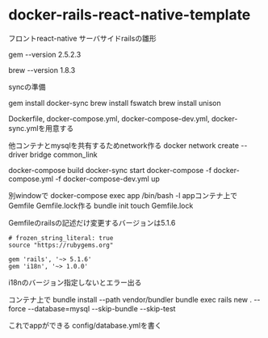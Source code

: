 # docker-rails-react-native-template
フロントreact-native サーバサイドrailsの雛形


gem --version
2.5.2.3

brew --version
1.8.3

syncの準備

gem install docker-sync
brew install fswatch
brew install unison

Dockerfile, docker-compose.yml, docker-compose-dev.yml, docker-sync.ymlを用意する

他コンテナとmysqlを共有するためnetwork作る
docker network create --driver bridge common_link

docker-compose build
docker-sync start
docker-compose -f docker-compose.yml -f docker-compose-dev.yml up

別windowで
docker-compose exec app /bin/bash -l
appコンテナ上で
Gemfile Gemfile.lock作る
bundle init
touch Gemfile.lock

Gemfileのrailsの記述だけ変更するバージョンは5.1.6
```
# frozen_string_literal: true
source "https://rubygems.org"

gem 'rails', '~> 5.1.6'
gem 'i18n', '~> 1.0.0'
```
i18nのバージョン指定しないとエラー出る

コンテナ上で
bundle install --path vendor/bundler
bundle exec rails new . --force --database=mysql --skip-bundle --skip-test

これでappができる
config/database.ymlを書く


